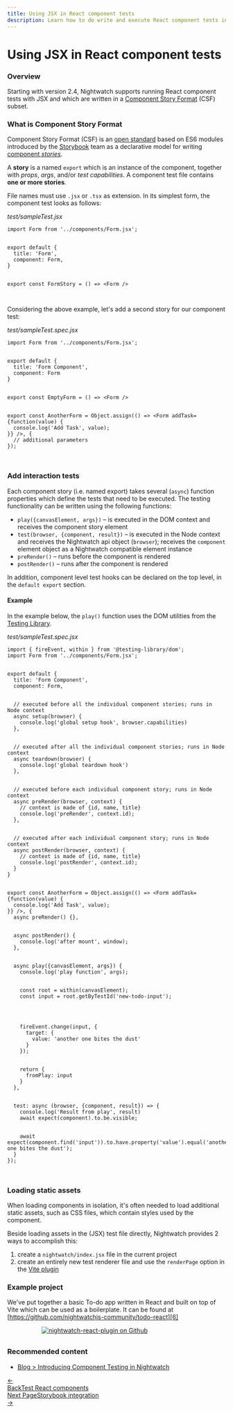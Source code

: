 ```yaml
---
title: Using JSX in React component tests
description: Learn how to do write and execute React component tests in Nightwatch using the JSX syntax.
---
```

<div class="page-header"><h1>Using JSX in React component tests</h1></div>

### Overview

Starting with version 2.4, Nightwatch supports running React component tests with JSX and which are written in a [Component Story Format][1] (CSF) subset. 

### What is Component Story Format

Component Story Format (CSF) is an [open standard][2] based on ES6 modules introduced by the [Storybook][3] team as a declarative model for writing [component _stories_][4]. 

A **story** is a named `export` which is an instance of the component, together with _props_, _args_, and/or _test capabilities_. A component test file contains **one or more stories**.

File names must use `.jsx` or `.tsx` as extension. In its simplest form, the component test looks as follows:

<div class="sample-test"><i>test/sampleTest.jsx</i><pre class="line-numbers language-javascript"><code class="language-javascript">import Form from '../components/Form.jsx';
<br>
export default {
  title: 'Form',
  component: Form,
}
<br>
export const FormStory = () => &lt;Form /&gt;
<br>
</code></pre></div>


Considering the above example, let's add a second story for our component test:

<div class="sample-test"><i>test/sampleTest.spec.jsx</i><pre class="line-numbers language-javascript"><code class="language-javascript">import Form from '../components/Form.jsx';
<br>
export default {
  title: 'Form Component',
  component: Form
}
<br>
export const EmptyForm = () => &lt;Form /&gt;
<br>
export const AnotherForm = Object.assign(() => &lt;Form addTask={function(value) {
  console.log('Add Task', value);
}} /&gt;, {
  // additional parameters
});
<br>
</code></pre></div>

### Add interaction tests

Each component story (i.e. named export) takes several (`async`) function properties which define the tests that need to be executed. The testing functionality can be written using the following functions:

- `play({canvasElement, args})` – is executed in the DOM context and receives the component story element
- `test(browser, {component, result})` – is executed in the Node context and receives the Nightwatch api object (`browser`); receives the `component` element object as a Nightwatch compatible element instance
- `preRender()` – runs before the component is rendered 
- `postRender()` – runs after the component is rendered

In addition, component level test hooks can be declared on the top level, in the `default export` section. 

#### Example

In the example below, the `play()` function uses the DOM utilities from the [Testing Library](https://testing-library.com/).

<div class="sample-test"><i>test/sampleTest.spec.jsx</i><pre class="line-numbers language-javascript"><code class="language-javascript">import { fireEvent, within } from '@testing-library/dom';
import Form from '../components/Form.jsx';
<br>
export default {
  title: 'Form Component',
  component: Form,
  <br>
  // executed before all the individual component stories; runs in Node context
  async setup(browser) {
    console.log('global setup hook', browser.capabilities)
  },
  <br>
  // executed after all the individual component stories; runs in Node context
  async teardown(browser) {
    console.log('global teardown hook')
  },
  <br>
  // executed before each individual component story; runs in Node context
  async preRender(browser, context) {
    // context is made of {id, name, title}
    console.log('preRender', context.id);
  },
  <br>
  // executed after each individual component story; runs in Node context
  async postRender(browser, context) {
    // context is made of {id, name, title}
    console.log('postRender', context.id);
  }
}
<br>
export const AnotherForm = Object.assign(() => &lt;Form addTask={function(value) {
  console.log('Add Task', value);
}} /&gt;, {
  async preRender() {},
  <br>
  async postRender() {
    console.log('after mount', window);
  },
  <br>
  async play({canvasElement, args}) {
    console.log('play function', args);
    <br>
    const root = within(canvasElement);
    const input = root.getByTestId('new-todo-input');
    <br>
    <br>
    fireEvent.change(input, {
      target: {
        value: 'another one bites the dust'
      }
    });
    <br>
    return {
      fromPlay: input
    }
  },
  <br>
  test: async (browser, {component, result}) => {
    console.log('Result from play', result)
    await expect(component).to.be.visible;
    <br>
    await expect(component.find('input')).to.have.property('value').equal('another one bites the dust');
  }
});
<br>
</code></pre></div>

### Loading static assets

When loading components in isolation, it's often needed to load additional static assets, such as CSS files, which contain styles used by the component. 

Beside loading assets in the (JSX) test file directly, Nightwatch provides 2 ways to accomplish this:

1. create a `nightwatch/index.jsx` file in the current project 
2. create an entirely new test renderer file and use the `renderPage` option in the [Vite plugin][5]

### Example project
We've put together a basic To-do app written in React and built on top of Vite which can be used as a boilerplate. It can be found at [https://github.com/nightwatchjs-community/todo-react][6]  

<div style="text-align: center; max-width: 80%; margin-bottom: 30px; ">
<a href="https://github.com/nightwatchjs-community/todo-react"><img class="github-embed" src="https://opengraph.githubassets.com/default/nightwatchjs-community/todo-react" alt="nightwatch-react-plugin on Github" /></a>
</div>

### Recommended content
- [Blog \> Introducing Component Testing in Nightwatch][7]

<div class="doc-pagination pt-40">
  <div class="previous">
	<a href="https://nightwatchjs.org/guide/component-testing/testing-react-components.html">
	  <span>←</span><div class="d-flex flex-column"><span class="smallT">Back</span><span class="bigT">Test React components</span></div>
	</a>
  </div>
  <div class="next">
	<a href="https://nightwatchjs.org/guide/component-testing/storybook-component-testing.html">
      <div class="d-flex flex-column"><span class="smallT">Next Page</span><span class="bigT">Storybook integration</span></div><span>→</span>
	</a>
  </div>
</div>



[1]:    https://storybook.js.org/docs/react/api/csf
[2]:    https://github.com/ComponentDriven/csf
[3]:    https://storybook.js.org/
[4]:    https://storybook.js.org/docs/react/writing-stories/introduction
[5]:    http://local-new.nightwatchjs.org/guide/component-testing/vite-plugin.html#plugin-options
[6]:    https://github.com/nightwatchjs-community/todo-react "nightwatchjs-community/todo-react"
[7]:    https://nightwatchjs.org/blog/introducing-component-testing-in-nightwatch/